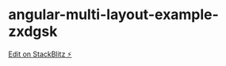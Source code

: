 # angular-multi-layout-example-zxdgsk

[Edit on StackBlitz ⚡️](https://stackblitz.com/edit/angular-multi-layout-example-zxdgsk)